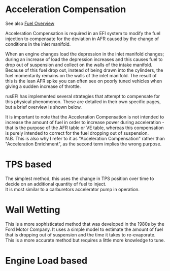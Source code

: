 # Acceleration Compensation

See also [Fuel Overview](Fuel-Overview)

Acceleration Compensation is required in an EFI system to modify the fuel injection to compensate for the deviation in AFR caused by the change of conditions in the inlet manifold.

When an engine changes load the depression in the inlet manifold changes; during an increase of load the depression increases and this causes fuel to drop out of suspension and collect on the walls of the intake manifold. Because of this fuel drop out, instead of being drawn into the cylinders, the fuel momentarily remains on the walls of the inlet manifold. The result of this is the lean AFR spike you can often see on poorly tuned vehicles when giving a sudden increase of throttle.

rusEFI has implemented several strategies that attempt to compensate for this physical phenomenon. These are detailed in their own specific pages, but a brief overview is shown below.

It is important to note that the Acceleration Compensation is not intended to increase the amount of fuel in order to increase power during acceleration - that is the purpose of the AFR table or VE table, whereas this compensation is purely intended to correct for the fuel dropping out of suspension.  
N.B. This is also why I refer to it as "Acceleration Compensation" rather than "Acceleration Enrichment", as the second term implies the wrong purpose.

# TPS based

The simplest method, this uses the change in TPS position over time to decide on an additional quantity of fuel to inject.  
It is most similar to a carburetors accelerator pump in operation.

# Wall Wetting

This is a more sophisticated method that was developed in the 1980s by the Ford Motor Company. It uses a simple model to estimate the amount of fuel that is dropping out of suspension and the time it takes to re-evaporate.  
This is a more accurate method but requires a little more knowledge to tune.

# Engine Load based

[//]: # "To do by someone with more understanding of this implementation"

[//]: # "OrchardPerformance"
